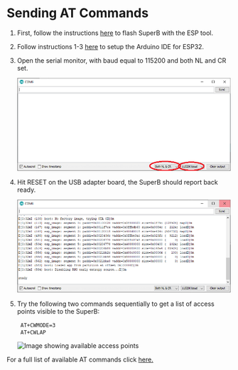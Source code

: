 # Sending AT Commands

1. First, follow the instructions [here](flashing-superb-with-usb-adapter-board/esp.md) to flash SuperB with the ESP tool.
2. Follow instructions 1-3 [here](flashing-superb-with-usb-adapter-board/arduino.md) to setup the Arduino IDE for ESP32.
3. Open the serial monitor, with baud equal to 115200 and both NL and CR set.

   ![Image showing the settings in the serial monitor window](../.gitbook/assets/1%20%282%29.PNG)

4. Hit RESET on the USB adapter board, the SuperB should report back ready.

   ![Image showing the serial output after a reset](../.gitbook/assets/2.PNG)

5. Try the following two commands sequentially to get a list of access points visible to the SuperB:

   ```text
    AT+CWMODE=3
    AT+CWLAP
   ```

   ![Image showing available access points](../.gitbook/assets/3.PNG)

For a full list of available AT commands click [here.](https://www.espressif.com/sites/default/files/documentation/esp32_at_instruction_set_and_examples_en.pdf)

